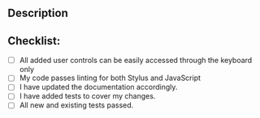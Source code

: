 <!--- Provide a general summary of your changes in the Title above -->

## Description
<!--- Describe your changes in detail -->

## Checklist:
<!--- Go over all the following points, and put an `x` in all the boxes that apply. -->
<!--- If you're unsure about any of these, don't hesitate to ask. We're here to help! -->
- [ ] All added user controls can be easily accessed through the keyboard only
- [ ] My code passes linting for both Stylus and JavaScript
- [ ] I have updated the documentation accordingly.
- [ ] I have added tests to cover my changes.
- [ ] All new and existing tests passed.

